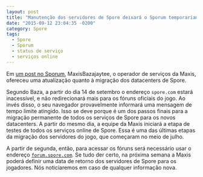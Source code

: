 ```yaml
---
layout: post
title: "Manutenção dos servidores de Spore deixará o Sporum temporariamente inacessível"
date: "2015-09-12 23:04:35 -0200"
category: Spore
tags:
  - Spore
  - Sporum
  - status de serviço
  - serviços online
---
```


Em [um post no Sporum](http://forum.spore.com/jforum/posts/list/83747.page#3976965), MaxisBazajaytee, o operador de serviços da Maxis, ofereceu uma atualização quanto à migração dos datacenters de Spore.

Segundo Baza, a partir do dia 14 de setembro o endereço `spore.com` estará inacessível, e não redirecionará mais para os fóruns oficiais do jogo. Ao invés disso, o seu navegador provavelmente informará uma mensagem de tempo limite atingido. Isso se deve porque é um dos passos finais para a migração permanente de todos os serviços de Spore para os novos datacenters. A partir do mesmo dia, a equipe da Maxis iniciará a etapa de testes de todos os serviços online de Spore. Essa é uma das últimas etapas da migração dos servidores do jogo, que começaram no meio de julho.

A partir de segunda, então, para acessar os fóruns será necessário usar o endereço [`forum.spore.com`](http://forum.spore.com/). Se tudo der certo, na próxima semana a Maxis poderá definir uma data de retorno dos servidores de Spore para os jogadores. Nós noticiaremos em caso de qualquer informação nova.
